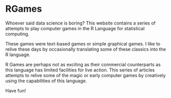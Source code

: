 # RGames
Whoever said data science is boring? This website contains a series of attempts to play computer games in the R Language for statistical computing.

These games were text-based games or simple graphical games. I like to relive these days by occasionally translating some of these classics into the R language.

R Games are perhaps not as exciting as their commercial counterparts as this language has limited facilities for live action. This series of articles attempts to relive some of the magic or early computer games by creatively using the capabilities of this language.

Have fun!

